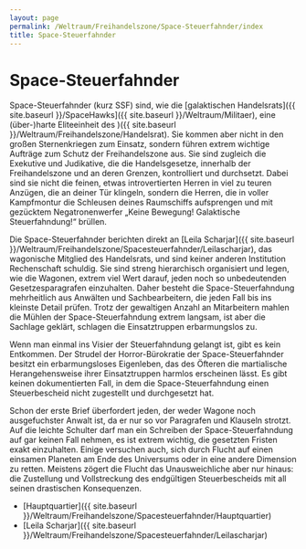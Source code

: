 ```yaml
---
layout: page
permalink: /Weltraum/Freihandelszone/Space-Steuerfahnder/index
title: Space-Steuerfahnder
---
```



# Space-Steuerfahnder


Space-Steuerfahnder (kurz SSF) sind, wie die [galaktischen Handelsrats]({{ site.baseurl }}/SpaceHawks]({{ site.baseurl }}/Weltraum/Militaer), eine (über-)harte Eliteeinheit des )({{ site.baseurl }}/Weltraum/Freihandelszone/Handelsrat). Sie kommen aber nicht in den großen Sternenkriegen zum Einsatz, sondern führen extrem wichtige Aufträge zum Schutz der Freihandelszone aus. Sie sind zugleich die Exekutive und Judikative, die die Handelsgesetze, innerhalb der Freihandelszone und an deren Grenzen, kontrolliert und durchsetzt. Dabei sind sie nicht die feinen, etwas introvertierten Herren in viel zu teuren Anzügen, die an deiner Tür klingeln, sondern die Herren, die in voller Kampfmontur die Schleusen deines Raumschiffs aufsprengen und mit gezücktem Negatronenwerfer „Keine Bewegung! Galaktische Steuerfahndung!“ brüllen.

Die Space-Steuerfahnder berichten direkt an [Leila Scharjar]({{ site.baseurl }}/Weltraum/Freihandelszone/Spacesteuerfahnder/Leilascharjar), das wagonische Mitglied des Handelsrats, und sind keiner anderen Institution Rechenschaft schuldig. Sie sind streng hierarchisch organisiert und legen, wie die Wagonen, extrem viel Wert darauf, jeden noch so unbedeutenden Gesetzesparagrafen einzuhalten. Daher besteht die Space-Steuerfahndung mehrheitlich aus Anwälten und Sachbearbeitern, die jeden Fall bis ins kleinste Detail prüfen. Trotz der gewaltigen Anzahl an Mitarbeitern mahlen die Mühlen der Space-Steuerfahndung extrem langsam, ist aber die Sachlage geklärt, schlagen die Einsatztruppen erbarmungslos zu.

Wenn man einmal ins Visier der Steuerfahndung gelangt ist, gibt es kein Entkommen. Der Strudel der Horror-Bürokratie der Space-Steuerfahnder besitzt ein erbarmungsloses Eigenleben, das des Öfteren die martialische Herangehensweise ihrer Einsatztruppen harmlos erscheinen lässt. Es gibt keinen dokumentierten Fall, in dem die Space-Steuerfahndung einen Steuerbescheid nicht zugestellt und durchgesetzt hat.

Schon der erste Brief überfordert jeden, der weder Wagone noch ausgefuchster Anwalt ist, da er nur so vor Paragrafen und Klauseln strotzt. Auf die leichte Schulter darf man ein Schreiben der Space-Steuerfahndung auf gar keinen Fall nehmen, es ist extrem wichtig, die gesetzten Fristen exakt einzuhalten. Einige versuchen auch, sich durch Flucht auf einen einsamen Planeten am Ende des Universums oder in eine andere Dimension zu retten. Meistens zögert die Flucht das Unausweichliche aber nur hinaus: die Zustellung und Vollstreckung des endgültigen Steuerbescheids mit all seinen drastischen Konsequenzen.

- [Hauptquartier]({{ site.baseurl }}/Weltraum/Freihandelszone/Spacesteuerfahnder/Hauptquartier)
- [Leila Scharjar]({{ site.baseurl }}/Weltraum/Freihandelszone/Spacesteuerfahnder/Leilascharjar)



